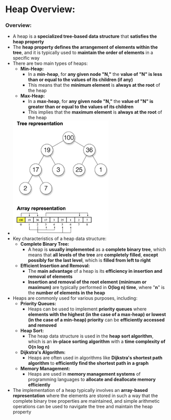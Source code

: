 # Heap Overview:

### Overview:
* A heap is a **specialized tree-based data structure** that **satisfies the heap property**
* The **heap property defines the arrangement of elements within the tree**, and it is typically used to **maintain the 
  order of elements** in a specific way
* There are two main types of heaps:
  * **Min-Heap:**
    * In a **min-heap**, for **any given node "N,"** the **value of "N" is less than or equal to the values of its 
      children (if any)**
    * This means that the **minimum element** is **always at the root** of the heap
  * **Max-Heap:**
    * In a **max-heap**, for **any given node "N,"** the **value of "N" is greater than or equal to the values of its 
      children**
    * This implies that the **maximum element** is **always at the root** of the heap
* <img src="images/Heap_Diagram.png" width="300">
* Key characteristics of a heap data structure:
  * **Complete Binary Tree:**
    * A heap is **usually implemented** as a **complete binary tree**, which means that **all levels of the tree** are
      **completely filled**, **except possibly for the last level**, which is **filled from left to right**
  * **Efficient Insertion and Removal:**
    * The **main advantage** of a heap is its **efficiency in insertion and removal of elements**
    * **Insertion and removal of the root element (minimum or maximum)** are typically performed in **O(log n) time**, where 
      "**n**" is the **number of elements in the heap**
* Heaps are commonly used for various purposes, including:
  * **Priority Queues:**
    * Heaps can be used to implement **priority queues** where **elements with the highest (in the case of a max-heap) or 
      lowest (in the case of a min-heap) priority** can be **efficiently accessed and removed**
  * **Heap Sort:**
    * The heap data structure is used in the **heap sort algorithm**, which is an **in-place sorting algorithm** with a 
      **time complexity of O(n log n)**
  * **Dijkstra's Algorithm:**
    * Heaps are often used in algorithms like **Dijkstra's shortest path algorithm** to **efficiently find the shortest 
      path in a graph**
  * **Memory Management:**
    * Heaps are used in **memory management systems** of programming languages to **allocate and deallocate memory 
      efficiently**
* The implementation of a heap typically involves an **array-based representation** where the elements are stored in such 
  a way that the complete binary tree properties are maintained, and simple arithmetic operations can be used to 
  navigate the tree and maintain the heap property